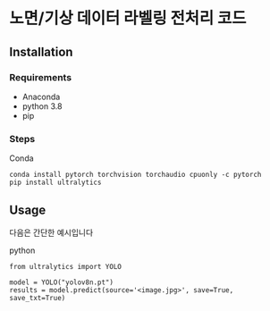 노면/기상 데이터 라벨링 전처리 코드
==============================

## Installation

### Requirements

- Anaconda
- python 3.8
- pip

### Steps

Conda
```
conda install pytorch torchvision torchaudio cpuonly -c pytorch
pip install ultralytics
```

## Usage

다음은 간단한 예시입니다

python
```
from ultralytics import YOLO

model = YOLO("yolov8n.pt")
results = model.predict(source='<image.jpg>', save=True, save_txt=True)
```